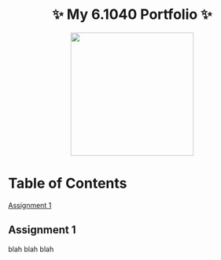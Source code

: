 <h1 align="center" font-weight: bold;">
✨ My 6.1040 Portfolio ✨
</h1>
<p align="center">
  <img src="https://www.pngmart.com/files/22/Snoopy-PNG-File.png" width="250">
</p>

# Table of Contents
[Assignment 1](#assignment-1)

## Assignment 1
blah blah blah
